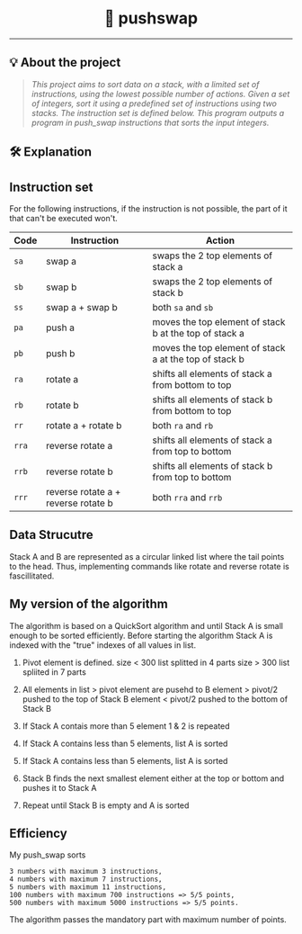 <h1 align="center">
	🔗 pushswap
</h1>

---

## 💡 About the project

> _This project aims to sort data on a stack, with a limited set of instructions, using the lowest possible number of actions._
> _Given a set of integers, sort it using a predefined set of instructions using two stacks. The instruction set is defined below. This program outputs a program in push_swap instructions that sorts the input integers._


## 🛠️ Explanation

## Instruction set

For the following instructions, if the instruction is not possible, the part of
it that can't be executed won't.

| Code  | Instruction                         | Action                                                 |
| ----- | ----------------------------------- | ------------------------------------------------------ |
| `sa`  | swap a                              | swaps the 2 top elements of stack a                    |
| `sb`  | swap b                              | swaps the 2 top elements of stack b                    |
| `ss`  | swap a + swap b                     | both `sa` and `sb`                                     |
| `pa`  | push a                              | moves the top element of stack b at the top of stack a |
| `pb`  | push b                              | moves the top element of stack a at the top of stack b |
| `ra`  | rotate a                            | shifts all elements of stack a from bottom to top      |
| `rb`  | rotate b                            | shifts all elements of stack b from bottom to top      |
| `rr`  | rotate a + rotate b                 | both `ra` and `rb`                                     |
| `rra` | reverse rotate a                    | shifts all elements of stack a from top to bottom      |
| `rrb` | reverse rotate b                    | shifts all elements of stack b from top to bottom      |
| `rrr` | reverse rotate a + reverse rotate b | both `rra` and `rrb`                                   |


## Data Strucutre
Stack A and B are represented as a circular linked list where the tail points to the head.
Thus, implementing commands like rotate and reverse rotate is fascillitated.


## My version of the algorithm

The algorithm is based on a QuickSort algorithm and until Stack A is small enough to be sorted efficiently.
Before starting the algorithm  Stack A is indexed with the "true" indexes of all values in list.

1. Pivot element is defined. 
    size < 300 list splitted in 4 parts
    size > 300 list spliited in 7 parts
   
2. All elements in list > pivot element are pusehd to B
    element > pivot/2 pushed to the top of Stack B
    element < pivot/2 pushed to the bottom of Stack B
   
3. If Stack A contais more than 5 element 1 & 2 is repeated


4. If Stack A contains less than 5 elements, list A is sorted

   
5. If Stack A contains less than 5 elements, list A is sorted

6. Stack B finds the next smallest element either at the top or bottom and pushes it to Stack A

7. Repeat until Stack B is empty and A is sorted




## Efficiency

My push_swap sorts

    3 numbers with maximum 3 instructions,
    4 numbers with maximum 7 instructions,
    5 numbers with maximum 11 instructions,
    100 numbers with maximum 700 instructions => 5/5 points,
    500 numbers with maximum 5000 instructions => 5/5 points.

The algorithm passes the mandatory part with maximum number of points.
